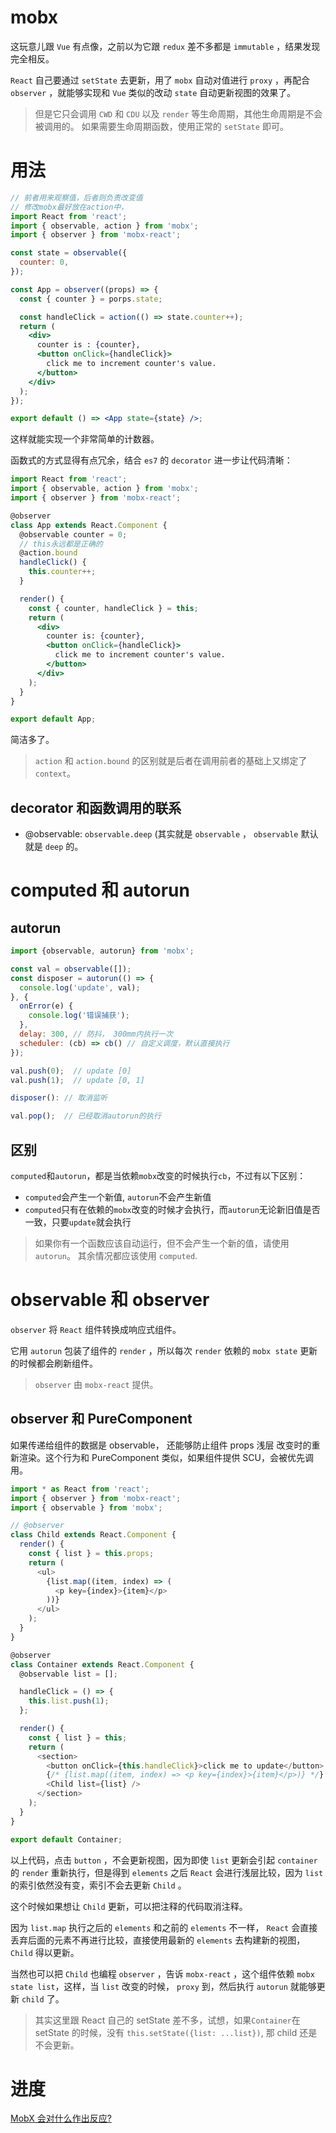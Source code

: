 # mobx

这玩意儿跟 `Vue` 有点像，之前以为它跟 `redux` 差不多都是 `immutable` ，结果发现完全相反。

`React` 自己要通过 `setState` 去更新，用了 `mobx` 自动对值进行 `proxy` ，再配合 `observer` ，就能够实现和 `Vue` 类似的改动 `state` 自动更新视图的效果了。

> 但是它只会调用 `CWD` 和 `CDU` 以及 `render` 等生命周期，其他生命周期是不会被调用的。 如果需要生命周期函数，使用正常的 `setState` 即可。

# 用法

```jsx
// 前者用来观察值，后者则负责改变值
// 修改mobx最好放在action中，
import React from 'react';
import { observable, action } from 'mobx';
import { observer } from 'mobx-react';

const state = observable({
  counter: 0,
});

const App = observer((props) => {
  const { counter } = porps.state;

  const handleClick = action(() => state.counter++);
  return (
    <div>
      counter is : {counter},
      <button onClick={handleClick}>
        click me to increment counter's value.
      </button>
    </div>
  );
});

export default () => <App state={state} />;
```

这样就能实现一个非常简单的计数器。

函数式的方式显得有点冗余，结合 `es7` 的 `decorator` 进一步让代码清晰：

```jsx
import React from 'react';
import { observable, action } from 'mobx';
import { observer } from 'mobx-react';

@observer
class App extends React.Component {
  @observable counter = 0;
  // this永远都是正确的
  @action.bound
  handleClick() {
    this.counter++;
  }

  render() {
    const { counter, handleClick } = this;
    return (
      <div>
        counter is: {counter},
        <button onClick={handleClick}>
          click me to increment counter's value.
        </button>
      </div>
    );
  }
}

export default App;
```

简洁多了。

> `action` 和 `action.bound` 的区别就是后者在调用前者的基础上又绑定了 `context`。

## decorator 和函数调用的联系

- @observable: `observable.deep` (其实就是 `observable` ， `observable` 默认就是 `deep` 的。

# computed 和 autorun

## autorun

```js
import {observable, autorun} from 'mobx';

const val = observable([]);
const disposer = autorun(() => {
  console.log('update', val);
}, {
  onError(e) {
    console.log('错误捕获');
  },
  delay: 300, // 防抖， 300mm内执行一次
  scheduler: (cb) => cb() // 自定义调度，默认直接执行
});

val.push(0);  // update [0]
val.push(1);  // update [0, 1]

disposer(): // 取消监听

val.pop();  // 已经取消autorun的执行
```

## 区别

`computed`和`autorun`，都是当依赖`mobx`改变的时候执行`cb`，不过有以下区别：

- `computed`会产生一个新值, `autorun`不会产生新值
- `computed`只有在依赖的`mobx`改变的时候才会执行，而`autorun`无论新旧值是否一致，只要`update`就会执行

> 如果你有一个函数应该自动运行，但不会产生一个新的值，请使用`autorun`。 其余情况都应该使用 `computed`.

# observable 和 observer

`observer` 将 `React` 组件转换成响应式组件。

它用 `autorun` 包装了组件的 `render` ，所以每次 `render` 依赖的 `mobx state` 更新的时候都会刷新组件。

> `observer` 由 `mobx-react` 提供。

## observer 和 PureComponent

如果传递给组件的数据是 observable， 还能够防止组件 props 浅层 改变时的重新渲染。这个行为和 PureComponent 类似，如果组件提供 SCU，会被优先调用。

```js
import * as React from 'react';
import { observer } from 'mobx-react';
import { observable } from 'mobx';

// @observer
class Child extends React.Component {
  render() {
    const { list } = this.props;
    return (
      <ul>
        {list.map((item, index) => (
          <p key={index}>{item}</p>
        ))}
      </ul>
    );
  }
}

@observer
class Container extends React.Component {
  @observable list = [];

  handleClick = () => {
    this.list.push(1);
  };

  render() {
    const { list } = this;
    return (
      <section>
        <button onClick={this.handleClick}>click me to update</button>
        {/* {list.map((item, index) => <p key={index}>{item}</p>)} */}
        <Child list={list} />
      </section>
    );
  }
}

export default Container;
```

以上代码，点击 `button` ，不会更新视图，因为即使 `list` 更新会引起 `container` 的 `render` 重新执行，但是得到 `elements` 之后 `React` 会进行浅层比较，因为 `list` 的索引依然没有变，索引不会去更新 `Child` 。

这个时候如果想让 `Child` 更新，可以把注释的代码取消注释。

因为 `list.map` 执行之后的 `elements` 和之前的 `elements` 不一样， `React` 会直接丢弃后面的元素不再进行比较，直接使用最新的 `elements` 去构建新的视图， `Child` 得以更新。

当然也可以把 `Child` 也编程 `observer` ，告诉 `mobx-react` ，这个组件依赖 `mobx state list`，这样，当 `list` 改变的时候， `proxy` 到，然后执行 `autorun` 就能够更新 `child` 了。

> 其实这里跟 React 自己的 setState 差不多，试想，如果`Container`在 setState 的时候，没有 `this.setState({list: ...list})`, 那 child 还是不会更新。

# 进度

[MobX 会对什么作出反应?](https://cn.mobx.js.org/best/react.html)
